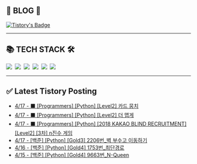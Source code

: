 
<div class='blog' align='left'>
  <h2> 📖 BLOG 📖 </h2>

[![Tistory's Badge](https://github-readme-tistory-card.vercel.app/api/badge?name=준성`s블로그&theme=kakao)](https://dev-wnstjd.tistory.com)

</div>
<hr>
<div class='tech-stack' align='left'>
  <h2> 📚 TECH STACK 🛠 </h2>
  <span stye="">
  <img src="https://img.shields.io/badge/python-3776AB?style=for-the-badge&logo=python&logoColor=white">&nbsp
  <img src="https://img.shields.io/badge/node.js-339933?style=for-the-badge&logo=Node.js&logoColor=white">&nbsp
  <img src="https://img.shields.io/badge/mysql-4479A1?style=for-the-badge&logo=mysql&logoColor=white">&nbsp
  <img src="https://img.shields.io/badge/github-181717?style=for-the-badge&logo=github&logoColor=white">&nbsp
  <img src="https://img.shields.io/badge/javascript-F7DF1E?style=for-the-badge&logo=javascript&logoColor=black">&nbsp
  <img src="https://img.shields.io/badge/amazonaws-232F3E?style=for-the-badge&logo=amazonaws&logoColor=white">&nbsp
  </span>
<hr>

## ✅ Latest Tistory Posting<div class=blog-post text-align='left'>
 - [4/17 - ⬛ [Programmers] [Python] [Level2] 카드 뭉치](https://dev-wnstjd.tistory.com/387)
 - [4/17 - ⬛ [Programmers] [Python] [Level2] 더 맵게](https://dev-wnstjd.tistory.com/386)
 - [4/17 - ⬛ [Programmers] [Python] [2018 KAKAO BLIND RECRUITMENT] [Level2] [3차] n진수 게임](https://dev-wnstjd.tistory.com/385)
 - [4/17 - [백준] [Python] [Gold3] 2206번_벽 부수고 이동하기](https://dev-wnstjd.tistory.com/384)
 - [4/16 - [백준] [Python] [Gold4] 1753번_최단경로](https://dev-wnstjd.tistory.com/383)
 - [4/15 - [백준] [Python] [Gold4] 9663번_N-Queen](https://dev-wnstjd.tistory.com/382)

</div>
</div>
